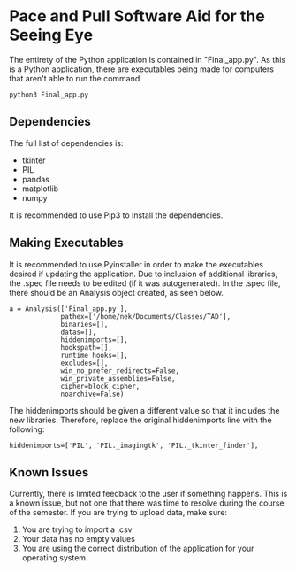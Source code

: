 # Pace and Pull Software Aid for the Seeing Eye

The entirety of the Python application is contained in "Final_app.py". As this is a Python application, there are executables being made for computers that aren't able to run the command

```
python3 Final_app.py
```

## Dependencies

The full list of dependencies is:
* tkinter
* PIL
* pandas
* matplotlib
* numpy

It is recommended to use Pip3 to install the dependencies.

## Making Executables

It is recommended to use Pyinstaller in order to make the executables desired if updating the application. Due to inclusion of additional libraries, the .spec file needs to be edited (if it was autogenerated). In the .spec file, there should be an Analysis object created, as seen below.

```
a = Analysis(['Final_app.py'],
             pathex=['/home/nek/Documents/Classes/TAD'],
             binaries=[],
             datas=[],
             hiddenimports=[],
             hookspath=[],
             runtime_hooks=[],
             excludes=[],
             win_no_prefer_redirects=False,
             win_private_assemblies=False,
             cipher=block_cipher,
             noarchive=False)
```

The hiddenimports should be given a different value so that it includes the new libraries. Therefore, replace the original hiddenimports line with the following:

```
hiddenimports=['PIL', 'PIL._imagingtk', 'PIL._tkinter_finder'],
```

## Known Issues

Currently, there is limited feedback to the user if something happens. This is a known issue, but not one that there was time to resolve during the course of the semester. If you are trying to upload data, make sure:
1. You are trying to import a .csv
2. Your data has no empty values
3. You are using the correct distribution of the application for your operating system.

